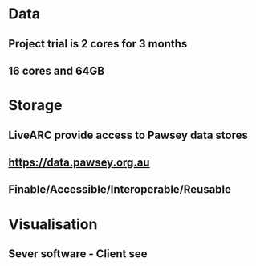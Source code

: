 # Data
## Project trial is 2 cores for 3 months
## 16 cores and 64GB


# Storage
## LiveARC provide access to Pawsey data stores
## https://data.pawsey.org.au
## Finable/Accessible/Interoperable/Reusable

# Visualisation

## Sever software - Client see
